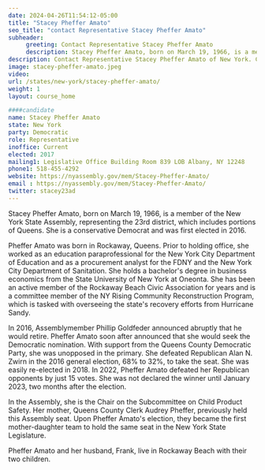 ```yaml
---
date: 2024-04-26T11:54:12-05:00
title: "Stacey Pheffer Amato"
seo_title: "contact Representative Stacey Pheffer Amato"
subheader:
     greeting: Contact Representative Stacey Pheffer Amato
     description: Stacey Pheffer Amato, born on March 19, 1966, is a member of the New York State Assembly, representing the 23rd district, which includes portions of Queens. She is a conservative Democrat and was first elected in 2016.
description: Contact Representative Stacey Pheffer Amato of New York. Contact information for Stacey Pheffer Amato includes email address, phone number, and mailing address.
image: stacey-pheffer-amato.jpeg
video:
url: /states/new-york/stacey-pheffer-amato/
weight: 1
layout: course_home

####candidate
name: Stacey Pheffer Amato
state: New York
party: Democratic
role: Representative
inoffice: Current
elected: 2017
mailing1: Legislative Office Building Room 839 LOB Albany, NY 12248
phone1: 518-455-4292
website: https://nyassembly.gov/mem/Stacey-Pheffer-Amato/
email : https://nyassembly.gov/mem/Stacey-Pheffer-Amato/
twitter: stacey23ad
---
```

Stacey Pheffer Amato, born on March 19, 1966, is a member of the New York State Assembly, representing the 23rd district, which includes portions of Queens. She is a conservative Democrat and was first elected in 2016.

Pheffer Amato was born in Rockaway, Queens. Prior to holding office, she worked as an education paraprofessional for the New York City Department of Education and as a procurement analyst for the FDNY and the New York City Department of Sanitation. She holds a bachelor's degree in business economics from the State University of New York at Oneonta. She has been an active member of the Rockaway Beach Civic Association for years and is a committee member of the NY Rising Community Reconstruction Program, which is tasked with overseeing the state's recovery efforts from Hurricane Sandy.

In 2016, Assemblymember Phillip Goldfeder announced abruptly that he would retire. Pheffer Amato soon after announced that she would seek the Democratic nomination. With support from the Queens County Democratic Party, she was unopposed in the primary. She defeated Republican Alan N. Zwirn in the 2016 general election, 68% to 32%, to take the seat. She was easily re-elected in 2018. In 2022, Pheffer Amato defeated her Republican opponents by just 15 votes. She was not declared the winner until January 2023, two months after the election.

In the Assembly, she is the Chair on the Subcommittee on Child Product Safety. Her mother, Queens County Clerk Audrey Pheffer, previously held this Assembly seat. Upon Pheffer Amato's election, they became the first mother-daughter team to hold the same seat in the New York State Legislature.

Pheffer Amato and her husband, Frank, live in Rockaway Beach with their two children.
